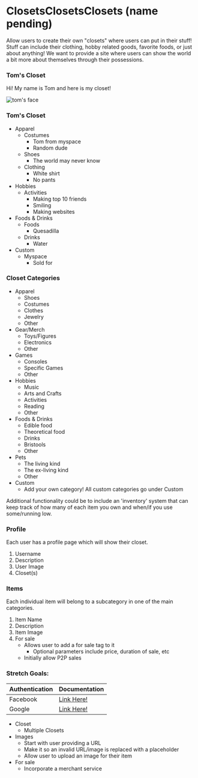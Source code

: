 # ClosetsClosetsClosets (name pending)

Allow users to create their own "closets" where users can put in their stuff! Stuff can include their clothing, hobby related goods, favorite foods, or just about anything! We want to provide a site where users can show the world a bit more about themselves through their possessions.

### Tom's Closet

Hi! My name is Tom and here is my closet!

![tom's face](http://www.todayifoundout.com/wp-content/uploads/2017/12/myspace-tom.jpg)

### Tom's Closet
* Apparel
	* Costumes
		 * Tom from myspace
		 * Random dude
	* Shoes
		* The world may never know
	* Clothing
		* White shirt
		* No pants
* Hobbies
	* Activities
		* Making top 10 friends
		* Smiling
		* Making websites
* Foods & Drinks
	* Foods
		* Quesadilla
	* Drinks
		* Water
* Custom
	* Myspace
		* Sold for $$$$

### Closet Categories
* Apparel
	* Shoes
	* Costumes
	* Clothes
	* Jewelry
	* Other
* Gear/Merch
	* Toys/Figures
	* Electronics
	* Other
* Games
	* Consoles
	* Specific Games
	* Other
* Hobbies
	* Music
	* Arts and Crafts
	* Activities
	* Reading
	* Other
* Foods & Drinks
	* Edible food
	* Theoretical food
	* Drinks
	* Bristools
	* Other
* Pets
	* The living kind
	* The ex-living kind
	* Other
* Custom
	* Add your own category! All custom categories go under Custom

Additional functionality could be to include an 'inventory' system that can keep track of how many of each item you own and when/if you use some/running low.

### Profile

Each user has a profile page which will show their closet.

1. Username
2. Description
3. User Image
4. Closet(s)

### Items

Each individual item will belong to a subcategory in one of the main categories.

1. Item Name
2. Description
3. Item Image
4. For sale
	* Allows user to add a for sale tag to it
		* Optional parameters include price, duration of sale, etc
	* Initially allow P2P sales

### Stretch Goals:

Authentication | Documentation
-------- | -------------
Facebook | [Link Here!](https://developers.facebook.com/docs/facebook-login/manually-build-a-login-flow)
Google | [Link Here!](https://developers.google.com/identity/)

* Closet
	* Multiple Closets
* Images
	* Start with user providing a URL
	* Make it so an invalid URL/image is replaced with a placeholder
	* Allow user to upload an image for their item
* For sale
	* Incorporate a merchant service